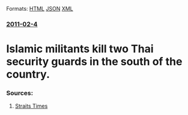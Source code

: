 
Formats: [HTML](/news/2011/02/4/islamic-militants-kill-two-thai-security-guards-in-the-south-of-the-country.html)  [JSON](/news/2011/02/4/islamic-militants-kill-two-thai-security-guards-in-the-south-of-the-country.json)  [XML](/news/2011/02/4/islamic-militants-kill-two-thai-security-guards-in-the-south-of-the-country.xml)  

### [2011-02-4](/news/2011/02/4/index.md)

##### 
# Islamic militants kill two Thai security guards in the south of the country. 




### Sources:

1. [Straits Times](http://www.straitstimes.com/BreakingNews/SEAsia/Story/STIStory_631293.html)
